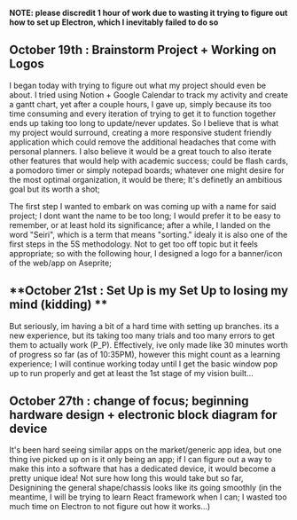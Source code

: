**NOTE: please discredit 1 hour of work due to wasting it trying to figure out how to set up Electron, which I inevitably failed to do so**

## **October 19th : Brainstorm Project + Working on Logos**
I began today with trying to figure out what my project should even be about. I tried using Notion + Google Calendar to track my activity and create a gantt chart, yet after a couple hours, I gave up, simply because its too time consuming and every iteration of trying to get it to function together ends up taking too long to update/never updates. So I believe that is what my project would surround, creating a more responsive student friendly application which could remove the additional headaches that come with personal planners. I also believe it would be a great touch to also iterate other features that would help with academic success; could be flash cards, a pomodoro timer or simply notepad boards; whatever one might desire for the most optimal organization, it would be there; It's definetly an ambitious goal but its worth a shot;

The first step I wanted to embark on was coming up with a name for said project; I dont want the name to be too long; I would prefer it to be easy to remember, or at least hold its significance; after a while, I landed on the word "Seiri", which is a term that means "sorting." idealy it is also one of the first steps in the 5S methodology. Not to get too off topic but it feels appropriate; so with the following hour, I designed a logo for a banner/icon of the web/app on Aseprite;

## **October 21st : Set Up is my Set Up to losing my mind (kidding) **
But seriously, im having a bit of a hard time with setting up branches. its a new experience, but its taking too many trials and too many errors to get them to actually work (P_P). Effectively, ive only made like 30 minutes worth of progress so far (as of 10:35PM), however this might count as a learning experience; I will continue working today until I get the basic window pop up to run properly and get at least the 1st stage of my vision built...

## **October 27th : change of focus; beginning hardware design + electronic block diagram for device**
It's been hard seeing similar apps on the market/generic app idea, but one thing ive picked up on is it only being an app; if I can figure out a way to make this into a software that has a dedicated device, it would become a pretty unique idea! Not sure how long this would take but so far, Designining the general shape/chassis looks like its going smoothly (in the meantime, I will be trying to learn React framework when I can; I wasted too much time on Electron to not figure out how it works...)
